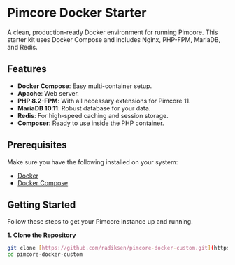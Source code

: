 # Pimcore Docker Starter

A clean, production-ready Docker environment for running Pimcore. This starter kit uses Docker Compose and includes Nginx, PHP-FPM, MariaDB, and Redis.

## Features

-   **Docker Compose**: Easy multi-container setup.
-   **Apache**: Web server.
-   **PHP 8.2-FPM**: With all necessary extensions for Pimcore 11.
-   **MariaDB 10.11**: Robust database for your data.
-   **Redis**: For high-speed caching and session storage.
-   **Composer**: Ready to use inside the PHP container.

## Prerequisites

Make sure you have the following installed on your system:
-   [Docker](https://docs.docker.com/get-docker/)
-   [Docker Compose](https://docs.docker.com/compose/install/)

## Getting Started

Follow these steps to get your Pimcore instance up and running.

**1. Clone the Repository**
```bash
git clone [https://github.com/radiksen/pimcore-docker-custom.git](https://github.com/radiksen/pimcore-docker-custom.git)
cd pimcore-docker-custom


